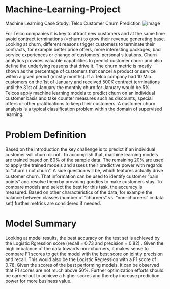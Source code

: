 # Machine-Learning-Project
Machine Learning Case Study: Telco Customer Churn Prediction
![image](https://user-images.githubusercontent.com/66740565/161321925-8521ccaa-1de7-4062-89aa-61031dd52d3f.png)

For Telco companies it is key to attract new customers and at the same time avoid contract terminations (=churn) to grow their revenue generating base. Looking at churn, different reasons trigger customers to terminate their contracts, for example better price offers, more interesting packages, bad service experiences or change of customers’ personal situations.
Churn analytics provides valuable capabilities to predict customer churn and also define the underlying reasons that drive it. The churn metric is mostly shown as the percentage of customers that cancel a product or service within a given period (mostly months). If a Telco company had 10 Mio. customers on the 1st of January and received 500K contract terminations until the 31st of January the monthly churn for January would be 5%.
Telcos apply machine learning models to predict churn on an individual customer basis and take counter measures such as discounts, special offers or other gratifications to keep their customers. A customer churn analysis is a typical classification problem within the domain of supervised learning.

# Problem Definition
Based on the introduction the key challenge is to predict if an individual customer will churn or not. To accomplish that, machine learning models are trained based on 80% of the sample data. The remaining 20% are used to apply the trained models and assess their predictive power with regards to “churn / not churn”. A side question will be, which features actually drive customer churn. That information can be used to identify customer “pain points” and resolve them by providing goodies to make customers stay.
To compare models and select the best for this task, the accuracy is measured. Based on other characteristics of the data, for example the balance between classes (number of “churners” vs. “non-churners” in data set) further metrics are considered if needed.


# Model Summary
Looking at model results, the best accuracy on the test set is achieved by the Logistic Rgression score (recall = 0.73 and precision = 0.82) . Given the high imbalance of the data towards non-churners, it makes sense to compare F1 scores to get the model with the best score on jointly precision and recall. This would also be the Logistic Regression  with a F1 score of 0.78.
Given the scores of the best performing models, it can be observed that F1 scores are not much above 50%. Further optimization efforts should be carried out to achieve a higher scores and thereby increase prediction power for more business value.
